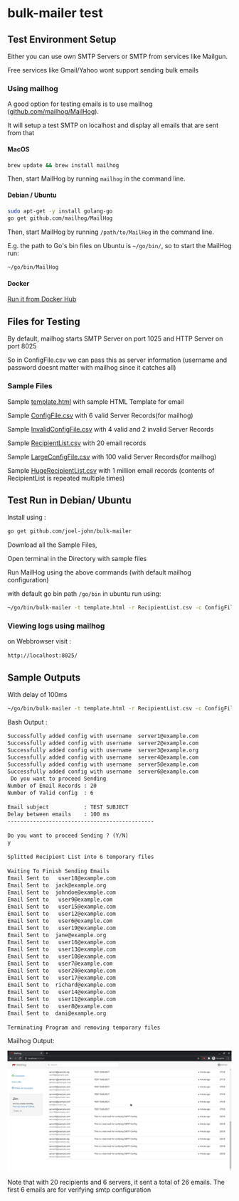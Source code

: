 bulk-mailer test
===

## Test Environment Setup

Either you can use own SMTP Servers or SMTP from services like Mailgun.

Free services like Gmail/Yahoo wont support sending bulk emails

### Using mailhog

A good option for testing emails is to use mailhog ([github.com/mailhog/MailHog](https://github.com/mailhog/MailHog)).

It will setup a test SMTP on localhost and display all emails that are sent from that 

#### MacOS
```bash
brew update && brew install mailhog
```

Then, start MailHog by running `mailhog` in the command line.

#### Debian / Ubuntu
```bash
sudo apt-get -y install golang-go
go get github.com/mailhog/MailHog
```

Then, start MailHog by running `/path/to/MailHog` in the command line.

E.g. the path to Go's bin files on Ubuntu is `~/go/bin/`, so to start the MailHog run:

```bash
~/go/bin/MailHog
```
#### Docker
[Run it from Docker Hub](https://registry.hub.docker.com/r/mailhog/mailhog/) 


## Files for Testing

By default, mailhog starts SMTP Server on port 1025 and HTTP Server on port 8025

So in ConfigFile.csv we can pass this as server information (username and password doesnt matter with mailhog since it catches all)

### Sample Files


Sample [template.html](./template.html) with sample HTML Template for email

Sample [ConfigFile.csv](./ConfigFile.csv) with 6 valid Server Records(for mailhog)

Sample [InvalidConfigFile.csv](./InvalidConfigFile.csv) with 4 valid and 2 invalid Server Records

Sample [RecipientList.csv](./RecipientList.csv) with 20 email records

Sample [LargeConfigFile.csv](./LargeConfigFile.csv) with 100 valid Server Records(for mailhog)

Sample [HugeRecipientList.csv](./HugeRecipientList.csv) with 1 million email records (contents of RecipientList is repeated multiple times)


## Test Run in Debian/ Ubuntu

Install using : 

```bash
go get github.com/joel-john/bulk-mailer
```

Download all the Sample Files,

Open terminal in the Directory with sample files

Run MailHog using the above commands (with default mailhog configuration)

with default go bin path `/go/bin` in ubuntu run using:

```bash
~/go/bin/bulk-mailer -t template.html -r RecipientList.csv -c ConfigFile.csv -s "TEST SUBJECT" -d 50
```

### Viewing logs using mailhog 

on Webbrowser visit : 

`http://localhost:8025/`


## Sample Outputs

With delay of 100ms

```bash
~/go/bin/bulk-mailer -t template.html -r RecipientList.csv -c ConfigFile.csv -s "TEST SUBJECT" -d 100
```

Bash Output :

```
Successfully added config with username  server1@example.com
Successfully added config with username  server2@example.com
Successfully added config with username  server3@example.org
Successfully added config with username  server4@example.com
Successfully added config with username  server5@example.com
Successfully added config with username  server6@example.com
 Do you want to proceed Sending
Number of Email Records : 20
Number of Valid config  : 6

Email subject           : TEST SUBJECT
Delay between emails    : 100 ms
----------------------------------------------

Do you want to proceed Sending ? (Y/N)
y

Splitted Recipient List into 6 temporary files

Waiting To Finish Sending Emails
Email Sent to   user18@example.com
Email Sent to  jack@example.org
Email Sent to  johndoe@example.com
Email Sent to   user9@example.com
Email Sent to   user15@example.com
Email Sent to   user12@example.com
Email Sent to   user6@example.com
Email Sent to   user19@example.com
Email Sent to  jane@example.org
Email Sent to   user16@example.com
Email Sent to   user13@example.com
Email Sent to   user10@example.com
Email Sent to   user7@example.com
Email Sent to   user20@example.com
Email Sent to   user17@example.com
Email Sent to  richard@example.com
Email Sent to   user14@example.com
Email Sent to   user11@example.com
Email Sent to   user8@example.com
Email Sent to  dani@example.org

Terminating Program and removing temporary files
```
Mailhog Output:

![MailHog Output](./MailHog-Output.png?raw=true)

Note that with 20 recipients and 6 servers, it sent a total of 26 emails. 
The first 6 emails are for verifying smtp configuration




